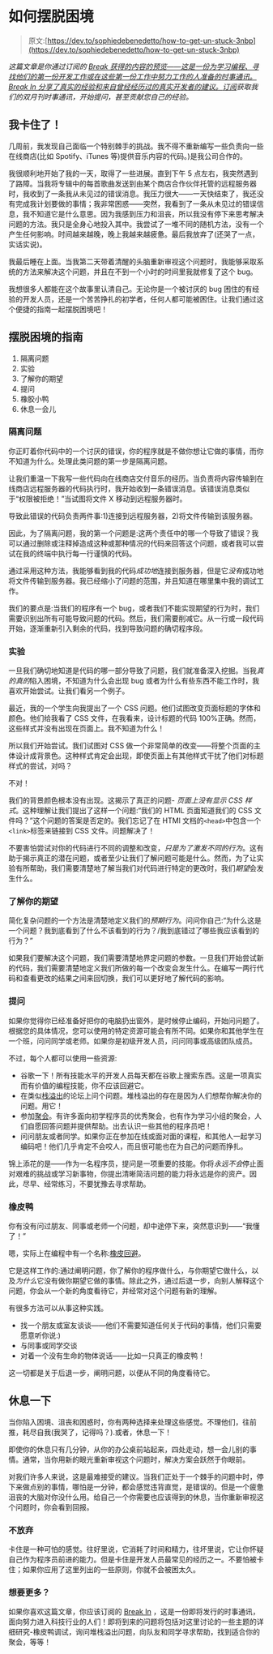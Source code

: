 # 如何摆脱困境

> 原文:[https://dev.to/sophiedebenedetto/how-to-get-un-stuck-3nbp](https://dev.to/sophiedebenedetto/how-to-get-un-stuck-3nbp)

*这篇文章是你通过订阅的 [Break 获得的内容的预览——这是一份为学习编程、寻找他们的第一份开发工作或在这些第一份工作中努力工作的人准备的时事通讯。Break In 分享了真实的经验和来自曾经经历过的真实开发者的建议。](https://www.break-in.tech/)[订阅](https://www.break-in.tech/)获取我们的双月刊时事通讯，开始提问，甚至贡献您自己的经验。*

## 我卡住了！

几周前，我发现自己面临一个特别棘手的挑战。我不得不重新编写一些负责向一些在线商店(比如 Spotify、iTunes 等)提供音乐内容的代码。)是我公司合作的。

我很顺利地开始了我的一天，取得了一些进展。直到下午 5 点左右，我突然遇到了路障。当我将专辑中的每首歌曲发送到由某个商店合作伙伴托管的远程服务器时，我收到了一条我从未见过的错误消息。我压力很大——一天快结束了，我还没有完成我计划要做的事情；我非常困惑——突然，我看到了一条从未见过的错误信息，我不知道它是什么意思。因为我感到压力和沮丧，所以我没有停下来思考解决问题的方法。我只是全身心地投入其中。我尝试了一堆不同的随机方法，没有一个产生任何影响。时间越来越晚，晚上我越来越疲惫。最后我放弃了(还哭了一点，实话实说)。

我最后睡在上面。当我第二天带着清醒的头脑重新审视这个问题时，我能够采取系统的方法来解决这个问题，并且在不到一个小时的时间里我就修复了这个 bug。

我想很多人都能在这个故事里认清自己。无论你是一个被讨厌的 bug 困住的有经验的开发人员，还是一个苦苦挣扎的初学者，任何人都可能被困住。让我们通过这个便捷的指南一起摆脱困境吧！

## 摆脱困境的指南

1.  隔离问题
2.  实验
3.  了解你的期望
4.  提问
5.  橡胶小鸭
6.  休息一会儿

### 隔离问题

你正盯着你代码中的一个讨厌的错误，你的程序就是不做你想让它做的事情，而你不知道为什么。处理此类问题的第一步是隔离问题。

让我们重温一下我写一些代码向在线商店交付音乐的经历。当负责将内容传输到在线商店远程服务器的代码执行时，我开始收到一条错误消息。该错误消息类似于“权限被拒绝！”当试图将文件 X 移动到远程服务器时。

导致此错误的代码负责两件事:1)连接到远程服务器，2)将文件传输到该服务器。

因此，为了隔离问题，我的第一个问题是:这两个责任中的哪一个导致了错误？我可以通过删除或注释掉造成这种或那种情况的代码来回答这个问题，或者我可以尝试在我的终端中执行每一行谨慎的代码。

通过采用这种方法，我能够看到我的代码*成功地*连接到服务器，但是它*没有*成功地将文件传输到服务器。我已经缩小了问题的范围，并且知道在哪里集中我的调试工作。

我们的要点是:当我们的程序有一个 bug，或者我们不能实现期望的行为时，我们需要识别出所有可能导致问题的代码。然后，我们需要削减它。从一行或一段代码开始，逐渐重新引入剩余的代码，找到导致问题的确切程序段。

### 实验

一旦我们确切地知道是代码的哪一部分导致了问题，我们就准备深入挖掘。当我*真的真的*陷入困境，不知道为什么会出现 bug 或者为什么有些东西不能工作时，我喜欢开始尝试。让我们看另一个例子。

最近，我的一个学生向我提出了一个 CSS 问题。他们试图改变页面标题的字体和颜色。他们给我看了 CSS 文件，在我看来，设计标题的代码 100%正确。然而，这些样式并没有出现在页面上。我不知道为什么！

所以我们开始尝试。我们试图对 CSS 做一个非常简单的改变——将整个页面的主体设计成背景色。这种样式肯定会出现，即使页面上有其他样式干扰了他们对标题样式的尝试，对吗？

不对！

我们的背景颜色根本没有出现。这揭示了真正的问题- *页面上没有显示 CSS 样式*。这种理解让我们提出了这样一个问题:“我们的 HTML 页面知道我们的 CSS 文件吗？”这个问题的答案是否定的。我们忘记了在 HTMl 文档的`<head>`中包含一个`<link>`标签来链接到 CSS 文件。问题解决了！

不要害怕尝试对你的代码进行不同的调整和改变，*只是为了激发不同的行为*。这有助于揭示真正的潜在问题，或者至少让我们了解问题可能是什么。然而，为了让实验有所帮助，我们需要清楚地了解当我们对代码进行特定的更改时，我们*期望*会发生什么。

### 了解你的期望

简化复杂问题的一个方法是清楚地定义我们的*预期行为*。问问你自己:“为什么这是一个问题？我到底看到了什么不该看到的行为？/我到底错过了哪些我应该看到的行为？”

如果我们要解决这个问题，我们需要清楚地界定问题的参数。一旦我们开始尝试新的代码，我们需要清楚地定义我们所做的每一个改变会发生什么。在编写一两行代码和查看更改的结果之间来回切换，我们可以更好地了解代码的影响。

### 提问

如果你觉得你已经准备好把你的电脑扔出窗外，是时候停止编码，开始问问题了。根据您的具体情况，您可以使用的特定资源可能会有所不同。如果你和其他学生在一个班，问问同学或老师。如果你是初级开发人员，问问同事或高级团队成员。

不过，每个人都可以使用一些资源:

*   谷歌一下！所有技能水平的开发人员每天都在谷歌上搜索东西。这是一项真实而有价值的编程技能，你不应该回避它。
*   在类似[栈溢出](https://stackoverflow.com/)的论坛上问个问题。堆栈溢出的存在是因为人们想帮你解决你的问题。用它！
*   参加[聚会](https://www.meetup.com/)。有许多面向初学程序员的优秀聚会，也有作为学习小组的聚会，人们自愿回答问题并提供帮助。出去认识一些其他的程序员吧！
*   问问朋友或者同学。如果你正在参加在线或面对面的课程，和其他人一起学习编码吧！他们几乎肯定不会咬人，而且很可能也在为自己的问题而挣扎。

锦上添花的是——作为一名程序员，提问是一项重要的技能。你将*永远不会*停止面对艰难的挑战或学习新事物，你提出清晰简洁问题的能力将永远是你的资产。因此，尽早、经常练习，不要犹豫去寻求帮助。

### 橡皮鸭

你有没有问过朋友、同事或老师一个问题，却中途停下来，突然意识到——“我懂了！”

嗯，实际上在编程中有一个名称:[橡皮回避](https://en.wikipedia.org/wiki/Rubber_duck_debugging)。

它是这样工作的:通过阐明问题，你了解你的程序做什么，与你期望它做什么，以及*为什么*它没有做你期望它做的事情。除此之外，通过后退一步，向别人解释这个问题，你会从一个新的角度看待它，并经常对这个问题有新的理解。

有很多方法可以从事这种实践。

*   找一个朋友或室友谈谈——他们不需要知道任何关于代码的事情，他们只需要愿意听你说:)
*   与同事或同学交谈
*   对着一个没有生命的物体说话——比如一只真正的橡皮鸭！

这一切都是关于后退一步，阐明问题，以便从不同的角度看待它。

## 休息一下

当你陷入困境、沮丧和困惑时，你有两种选择来处理这些感觉。不理他们，往前推，耗尽自我(我哭了，记得吗？).或者，休息一下！

即使你的休息只有几分钟，从你的办公桌前站起来，四处走动，想一会儿别的事情。通常，当你用新的眼光重新审视这个问题时，解决方案会跃然于你眼前。

对我们许多人来说，这是最难接受的建议。当我们正处于一个棘手的问题中时，停下来做点别的事情，哪怕是一分钟，都会感觉违背直觉，是错误的。但是一个疲惫沮丧的大脑对你没什么用。给自己一个你需要也应该得到的休息，当你重新审视这个问题时，你会看到回报。

### 不放弃

卡住是一种可怕的感觉。往好里说，它消耗了时间和精力，往坏里说，它让你怀疑自己作为程序员前进的能力。但是卡住是开发人员最常见的经历之一。不要怕被卡住；如果你应用了这里列出的一些原则，你就不会被困太久。

### 想要更多？

如果你喜欢这篇文章，你应该订阅的 [Break In](https://www.break-in.tech/) ，这是一份即将发行的时事通讯，面向努力进入科技行业的人们！即将到来的问题将包括对这里讨论的一些主题的详细研究-橡皮鸭调试，询问堆栈溢出问题，向队友和同学寻求帮助，找到适合你的聚会，等等！